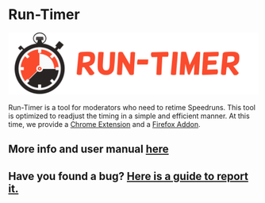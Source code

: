 
# Run-Timer

![Run-Timer Logo](./.github/imgs/Run-Timer_Baner.png)

Run-Timer is a tool for moderators who need to retime Speedruns. This tool is optimized to readjust the timing in a simple and efficient manner.
At this time, we provide a [Chrome Extension](https://chromewebstore.google.com/detail/run-timer/gcdiionngbcoanblolafbnhkfpmoagnj) and a [Firefox Addon](https://addons.mozilla.org/es/firefox/addon/run-timer/).

## More info and user manual [here](https://github.com/Evil004/Run-Timer/wiki)

## Have you found a bug? [Here is a guide to report it.](https://github.com/Evil004/Run-Timer/wiki/How-to-Report-a-Bug)
